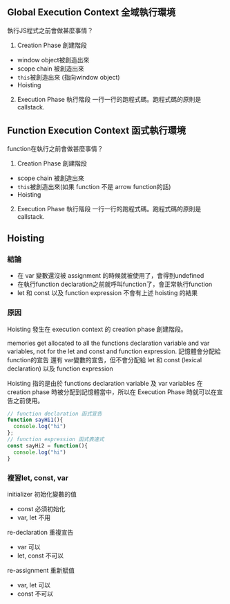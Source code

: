 
## Global Execution Context 全域執行環境

執行JS程式之前會做甚麼事情？

1. Creation Phase 創建階段
- window object被創造出來
- scope chain 被創造出來
- `this`被創造出來 (指向window object)
- Hoisting

2. Execution Phase 執行階段
一行一行的跑程式碼。跑程式碼的原則是 callstack.

## Function Execution Context 函式執行環境

function在執行之前會做甚麼事情？

1. Creation Phase 創建階段
- scope chain 被創造出來
- `this`被創造出來(如果 function 不是 arrow function的話)
- Hoisting

2. Execution Phase 執行階段
一行一行的跑程式碼。跑程式碼的原則是 callstack.

## Hoisting
### 結論
- 在 var 變數還沒被 assignment 的時候就被使用了，會得到undefined
- 在執行function declaration之前就呼叫function了，會正常執行function
- let 和 const 以及 function expression 不會有上述 hoisting 的結果

### 原因
Hoisting 發生在 execution context 的 creation phase 創建階段。

memories get allocated to all the functions declaration variable and var variables, not for the let and const and function expression. 記憶體會分配給 function的宣告 還有 var變數的宣告，但不會分配給 let 和 const (lexical declaration) 以及 function expression

Hoisting 指的是由於 functions declaration variable 及 var variables 在 creation phase 時被分配到記憶體當中，所以在 Execution Phase 時就可以在宣告之前使用。

```js 補充functions declaration 及 function expression
// function declaration 函式宣告
function sayHi1(){
  console.log("hi")
};
// function expression 函式表達式
const sayHi2 = function(){
  console.log("hi")
}
```


### 複習let, const, var
initializer 初始化變數的值
- const 必須初始化
- var, let 不用

re-declaration 重複宣告
- var 可以
- let, const 不可以

re-assignment 重新賦值
- var, let 可以
- const 不可以

